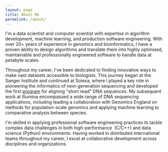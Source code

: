```yaml
---
layout: page
title: About Me
permalink: /about/
---
```


I'm a data scientist and computer scientist with expertise in algorithm development, machine learning, and production software engineering. With over 20+ years of experience in genomics and bioinformatics, I have a proven ability to design algorithms and translate them into highly optimised, maintainable and professionally engineered software to handle data at petabyte scales.

Throughout my career, I've been dedicated to finding innovative ways to make vast datasets accessible to biologists. This journey began at the Sanger Institute and continued at Solexa, where I played a key role in pioneering the informatics of next-generation sequencing and developed the first [program](https://github.com/BEETL/ELAND) for aligning "short read" DNA sequences. My subsequent work at Illumina encompassed a wide range of DNA sequencing applications, including leading a collaboration with Genomics England on methods for population-scale genomics and applying machine learning to comparative analysis between species.

I'm skilled in applying professional software engineering practices to tackle complex data challenges in both high-performance  (C/C++) and data science (Python) environments. Having worked in distributed international teams throughout my career, I excel at collaborative development across disciplines and organizations.





